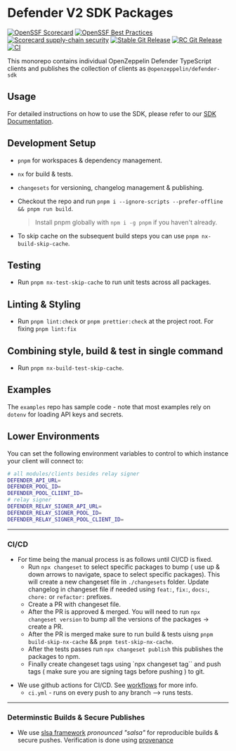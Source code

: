 # Defender V2 SDK Packages

<!-- TODO: Confirm these are all populating with data -->

[![OpenSSF Scorecard](https://api.securityscorecards.dev/projects/github.com/OpenZeppelin/defender-sdk/badge)](https://api.securityscorecards.dev/projects/github.com/OpenZeppelin/defender-sdk)
[![OpenSSF Best Practices](https://bestpractices.coreinfrastructure.org/projects/7395/badge)](https://bestpractices.coreinfrastructure.org/projects/7395)
[![Scorecard supply-chain security](https://github.com/OpenZeppelin/defender-sdk/actions/workflows/scorecard.yml/badge.svg)](https://github.com/OpenZeppelin/defender-sdk/actions/workflows/scorecard.yml)
[![Stable Git Release](https://github.com/OpenZeppelin/defender-sdk/actions/workflows/stable.yml/badge.svg)](https://github.com/OpenZeppelin/defender-sdk/actions/workflows/stable.yml)
[![RC Git Release](https://github.com/OpenZeppelin/defender-sdk/actions/workflows/rc.yml/badge.svg)](https://github.com/OpenZeppelin/defender-sdk/actions/workflows/rc.yml)
[![CI](https://github.com/OpenZeppelin/defender-sdk/actions/workflows/ci.yml/badge.svg)](https://github.com/OpenZeppelin/defender-sdk/actions/workflows/ci.yml)

This monorepo contains individual OpenZeppelin Defender TypeScript clients and publishes the collection of clients as `@openzeppelin/defender-sdk`

## Usage

For detailed instructions on how to use the SDK, please refer to our [SDK Documentation](https://www.sdk-docs.defender.openzeppelin.com/).

## Development Setup

- `pnpm` for workspaces & dependency management.
- `nx` for build & tests.
- `changesets` for versioning, changelog management & publishing.

- Checkout the repo and run `pnpm i --ignore-scripts --prefer-offline && pnpm run build`.

  > Install pnpm globally with `npm i -g pnpm` if you haven't already.

- To skip cache on the subsequent build steps you can use `pnpm nx-build-skip-cache`.

## Testing

- Run `pnpm nx-test-skip-cache` to run unit tests across all packages.

## Linting & Styling

- Run `pnpm lint:check` or `pnpm prettier:check` at the project root. For fixing `pnpm lint:fix`

## Combining style, build & test in single command

- Run `pnpm nx-build-test-skip-cache`.

## Examples

The `examples` repo has sample code - note that most examples rely on `dotenv` for loading API keys and secrets.

## Lower Environments

You can set the following environment variables to control to which instance your client will connect to:

```bash
# all modules/clients besides relay signer
DEFENDER_API_URL=
DEFENDER_POOL_ID=
DEFENDER_POOL_CLIENT_ID=
# relay signer
DEFENDER_RELAY_SIGNER_API_URL=
DEFENDER_RELAY_SIGNER_POOL_ID=
DEFENDER_RELAY_SIGNER_POOL_CLIENT_ID=
```

---

### CI/CD

- For time being the manual process is as follows until CI/CD is fixed.
  - Run `npx changeset` to select specific packages to bump ( use up & down arrows to navigate, space to select specific packages). This will create a new changeset file in `./changesets` folder. Update changelog in changeset file if needed using `feat:`, `fix:`, `docs:`, `chore:` or `refactor:` prefixes.
  - Create a PR with changeset file.
  - After the PR is approved & merged. You will need to run `npx changeset version` to bump all the versions of the packages -> create a PR.
  - After the PR is merged make sure to run build & tests uisng `pnpm build-skip-nx-cache` && `pnpm test-skip-nx-cache`.
  - After the tests passes run `npx changeset publish` this publishes the packages to npm.
  - Finally create changeset tags using `npx changeset tag`` and push tags ( make sure you are signing tags before pushing ) to git.

<!-- TODO: once we have CI/CD steps fully defined we should validate this is accurate -->

- We use github actions for CI/CD. See [workflows](.github/workflows) for more info.
  - `ci.yml` - runs on every push to any branch --> runs tests.

---

### Determinstic Builds & Secure Publishes

- We use [slsa framework](https://slsa.dev/) _pronounced "salsa"_ for reproducible builds & secure pushes. Verification is done using [provenance](https://slsa.dev/provenance/v1)
